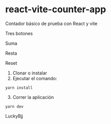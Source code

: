 # react-vite-counter-app

Contador básico de prueba con React y vite

Tres botones

Suma

Resta

Reset


1. Clonar o instalar
2. Ejecutar el comando:
```
yarn install
```

3. Correr la aplicación
```
yarn dev
```


LuckyBjj
